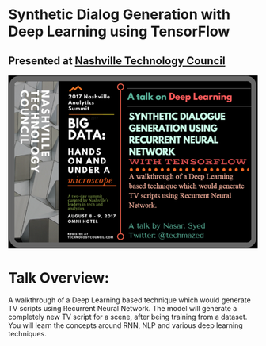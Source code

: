 # Synthetic Dialog Generation with Deep Learning using TensorFlow

## Presented at [Nashville Technology Council](http://theanalyticssummit.com/)

![talk poster](poster.png "Synthetic Dialog Generation with Deep Learning")

# Talk Overview: 
A walkthrough of a Deep Learning based technique which would generate TV scripts using Recurrent Neural Network. The model will generate a completely new TV script for a scene, after being training from a dataset. You will learn the concepts around RNN, NLP and various deep learning techniques.
